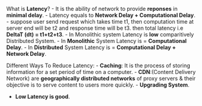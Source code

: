 What is **Latency**?
    - It is the ability of network to provide **reponses** in **minimal delay**.
    - Latency equals to **Network Delay + Computational Delay**.
    - suppose user send request which takes time t1, then computation time at server end will be t2 and response time will be t3. then total latency 
    i.e **DeltaT (dt) = t1+t2+t3**.
    - In Monolithic system Latency is **low** comparitively Distributed System.
    - In **Monolithic** System Latency is = **Computational Delay**.
    - In **Distributed** System Latency is = **Computational Delay + Network Delay**.
    



Different Ways To Reduce Latency:
    - **Caching**: It is the process of storing information for a set period of time on a computer.
    - **CDN**:(Content Delivery Network) are **geographically distributed networks** of proxy servers & their objective is to serve content to users more quickly.
    - **Upgrading System**.


- **Low Latency is good**.